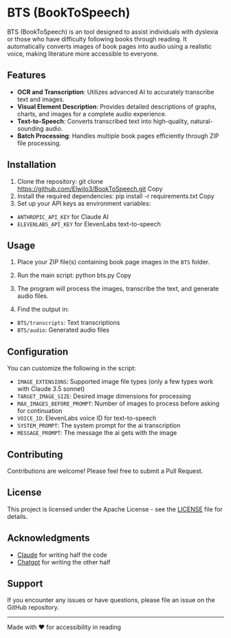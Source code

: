 # BTS (BookToSpeech)


BTS (BookToSpeech) is an tool designed to assist individuals with dyslexia or those who have difficulty following books through reading. It automatically converts images of book pages into audio using a realistic voice, making literature more accessible to everyone.

## Features

- **OCR and Transcription**: Utilizes advanced AI to accurately transcribe text and images.
- **Visual Element Description**: Provides detailed descriptions of graphs, charts, and images for a complete audio experience.
- **Text-to-Speech**: Converts transcribed text into high-quality, natural-sounding audio.
- **Batch Processing**: Handles multiple book pages efficiently through ZIP file processing.

## Installation

1. Clone the repository:
git clone https://github.com/Elwilo3/BookToSpeech.git
Copy
2. Install the required dependencies:
pip install -r requirements.txt
Copy
3. Set up your API keys as environment variables:
- `ANTHROPIC_API_KEY` for Claude AI
- `ELEVENLABS_API_KEY` for ElevenLabs text-to-speech

## Usage

1. Place your ZIP file(s) containing book page images in the `BTS` folder.

2. Run the main script:
python bts.py
Copy
3. The program will process the images, transcribe the text, and generate audio files.

4. Find the output in:
- `BTS/transcripts`: Text transcriptions
- `BTS/audio`: Generated audio files

## Configuration

You can customize the following in the script:

- `IMAGE_EXTENSIONS`: Supported image file types (only a few types work with Claude 3.5 sonnet)
- `TARGET_IMAGE_SIZE`: Desired image dimensions for processing
- `MAX_IMAGES_BEFORE_PROMPT`: Number of images to process before asking for continuation
- `VOICE_ID`: ElevenLabs voice ID for text-to-speech
- `SYSTEM_PROMPT`: The system prompt for the ai transcription
- `MESSAGE_PROMPT`: The message the ai gets with the image


## Contributing

Contributions are welcome! Please feel free to submit a Pull Request.

## License

This project is licensed under the Apache License - see the [LICENSE](LICENSE) file for details.

## Acknowledgments

- [Claude](https://claude.ai) for writing half the code
- [Chatgpt](https://chatgpt.com) for writing the other half

## Support

If you encounter any issues or have questions, please file an issue on the GitHub repository.

---

Made with ❤️ for accessibility in reading